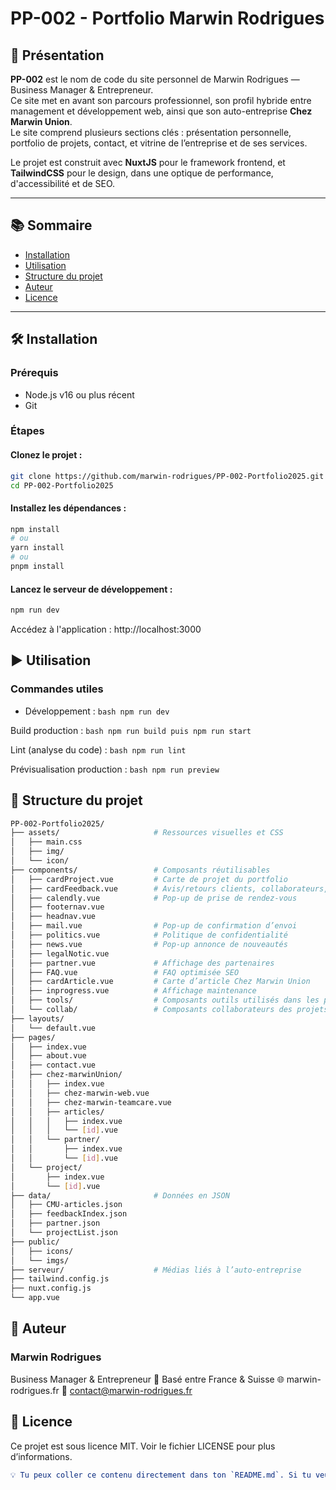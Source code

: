 # PP-002 - Portfolio Marwin Rodrigues

## 🧠 Présentation

**PP-002** est le nom de code du site personnel de Marwin Rodrigues — Business Manager & Entrepreneur.  
Ce site met en avant son parcours professionnel, son profil hybride entre management et développement web, ainsi que son auto-entreprise **Chez Marwin Union**.  
Le site comprend plusieurs sections clés : présentation personnelle, portfolio de projets, contact, et vitrine de l’entreprise et de ses services.

Le projet est construit avec **NuxtJS** pour le framework frontend, et **TailwindCSS** pour le design, dans une optique de performance, d'accessibilité et de SEO.

---

## 📚 Sommaire

- [Installation](#installation)
- [Utilisation](#utilisation)
- [Structure du projet](#structure-du-projet)
- [Auteur](#auteur)
- [Licence](#licence)

---

## 🛠️ Installation

### Prérequis

- Node.js v16 ou plus récent
- Git

### Étapes

#### Clonez le projet :

```bash
git clone https://github.com/marwin-rodrigues/PP-002-Portfolio2025.git
cd PP-002-Portfolio2025
```

#### Installez les dépendances :

```bash
npm install
# ou
yarn install
# ou
pnpm install
```

#### Lancez le serveur de développement :

```bash
npm run dev
```
Accédez à l'application : http://localhost:3000

## ▶️ Utilisation

### Commandes utiles

- Développement : ```bash npm run dev```

Build production : ```bash npm run build puis npm run start```

Lint (analyse du code) : ```bash npm run lint```

Prévisualisation production : ```bash npm run preview```

## 🧱 Structure du projet

```bash
PP-002-Portfolio2025/
├── assets/                     # Ressources visuelles et CSS
│   ├── main.css
│   ├── img/
│   └── icon/
├── components/                 # Composants réutilisables
│   ├── cardProject.vue         # Carte de projet du portfolio
│   ├── cardFeedback.vue        # Avis/retours clients, collaborateurs, professeurs
│   ├── calendly.vue            # Pop-up de prise de rendez-vous
│   ├── footernav.vue
│   ├── headnav.vue
│   ├── mail.vue                # Pop-up de confirmation d’envoi
│   ├── politics.vue            # Politique de confidentialité
│   ├── news.vue                # Pop-up annonce de nouveautés
│   ├── legalNotic.vue
│   ├── partner.vue             # Affichage des partenaires
│   ├── FAQ.vue                 # FAQ optimisée SEO
│   ├── cardArticle.vue         # Carte d’article Chez Marwin Union
│   ├── inprogress.vue          # Affichage maintenance
│   ├── tools/                  # Composants outils utilisés dans les projets
│   └── collab/                 # Composants collaborateurs des projets
├── layouts/
│   └── default.vue
├── pages/
│   ├── index.vue
│   ├── about.vue
│   ├── contact.vue
│   ├── chez-marwinUnion/
│   │   ├── index.vue
│   │   ├── chez-marwin-web.vue
│   │   ├── chez-marwin-teamcare.vue
│   │   ├── articles/
│   │   │   ├── index.vue
│   │   │   └── [id].vue
│   │   └── partner/
│   │       ├── index.vue
│   │       └── [id].vue
│   └── project/
│       ├── index.vue
│       └── [id].vue
├── data/                       # Données en JSON
│   ├── CMU-articles.json
│   ├── feedbackIndex.json
│   ├── partner.json
│   └── projectList.json
├── public/
│   ├── icons/
│   └── imgs/
├── serveur/                    # Médias liés à l’auto-entreprise
├── tailwind.config.js
├── nuxt.config.js
└── app.vue
```

## 👤 Auteur
### Marwin Rodrigues

Business Manager & Entrepreneur
📍 Basé entre France & Suisse
🌐 marwin-rodrigues.fr
📧 contact@marwin-rodrigues.fr

## 📄 Licence
Ce projet est sous licence MIT. Voir le fichier LICENSE pour plus d’informations.
```yaml
💡 Tu peux coller ce contenu directement dans ton `README.md`. Si tu veux l’enrichir avec des badges (ex. : déploiement, framework utilisé), je peux aussi t’en générer. Tu veux une version anglophone aussi ?
```